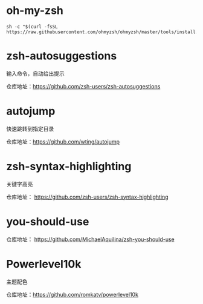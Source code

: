 # oh-my-zsh

```azure
sh -c "$(curl -fsSL https://raw.githubusercontent.com/ohmyzsh/ohmyzsh/master/tools/install.sh)"
```

# zsh-autosuggestions
输入命令，自动给出提示

仓库地址：https://github.com/zsh-users/zsh-autosuggestions

# autojump
快速跳转到指定目录

仓库地址：https://github.com/wting/autojump

# zsh-syntax-highlighting
关键字高亮

仓库地址： https://github.com/zsh-users/zsh-syntax-highlighting

# you-should-use

仓库地址： https://github.com/MichaelAquilina/zsh-you-should-use

# Powerlevel10k
主题配色

仓库地址：https://github.com/romkatv/powerlevel10k

